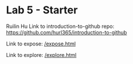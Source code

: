 # Lab 5 - Starter
Ruilin Hu
Link to introduction-to-github repo: https://github.com/hurl365/introduction-to-github

Link to expose: [/expose.html](/expose.html)

Link to explore: [/explore.html](/explore.html)

